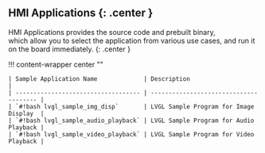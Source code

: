 ## HMI Applications {: .center }

HMI Applications provides the source code and prebuilt binary, <br>
which allow you to select the application from various use cases, and run it on the board immediately.
{: .center }

!!! content-wrapper center ""

    | Sample Application Name             | Description                            |
    | ----------------------------------- | -------------------------------------- |
    | `#!bash lvgl_sample_img_disp`       | LVGL Sample Program for Image Display  |
    | `#!bash lvgl_sample_audio_playback` | LVGL Sample Program for Audio Playback |
    | `#!bash lvgl_sample_video_playback` | LVGL Sample Program for Video Playback |
